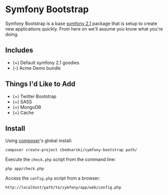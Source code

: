 # Symfony Bootstrap

Symfony Bootstrap is a base [symfony 2.1](http://symfony.com/) package that is setup to create new applications quickly. From here on we'll assume you know what you're doing.

## Includes

- (+) Default symfony 2.1 goodies
- (-) Acme Demo bundle

## Things I'd Like to Add

- (+) Twitter Bootstrap
- (+) SASS
- (+) MongoDB
- (+) Cache

## Install

Using [composer](http://getcomposer.org/)'s global install:

	composer create-project cbednarski/symfony-bootstrap path/

Execute the `check.php` script from the command line:

	php app/check.php

Access the `config.php` script from a browser:

	http://localhost/path/to/symfony/app/web/config.php

